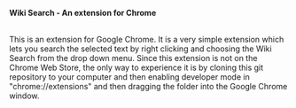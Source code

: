 <b>Wiki Search - An extension for Chrome</b><br><br>
<p>This is an extension for Google Chrome. It is a very simple extension which lets you search the selected text by right clicking and choosing the Wiki Search from the drop down menu. Since this extension is not on the Chrome Web Store, the only way to experience it is by cloning this git repository to your computer and then enabling developer mode in "chrome://extensions" and then dragging the folder into the Google Chrome window.</p>
